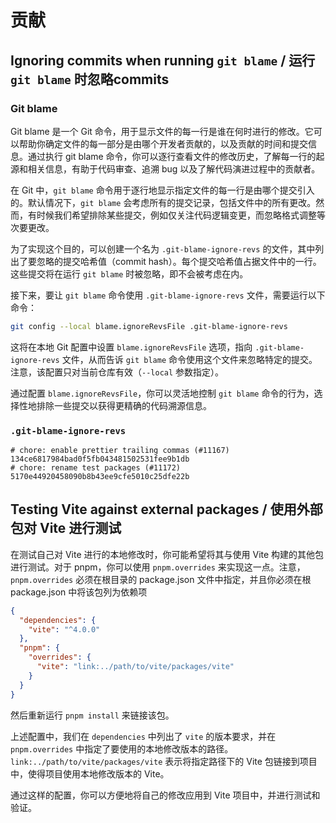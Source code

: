 # 贡献

## Ignoring commits when running `git blame` / 运行`git blame` 时忽略commits

### Git blame

Git blame 是一个 Git 命令，用于显示文件的每一行是谁在何时进行的修改。它可以帮助你确定文件的每一部分是由哪个开发者贡献的，以及贡献的时间和提交信息。通过执行 git blame 命令，你可以逐行查看文件的修改历史，了解每一行的起源和相关信息，有助于代码审查、追溯 bug 以及了解代码演进过程中的贡献者。

在 Git 中，`git blame` 命令用于逐行地显示指定文件的每一行是由哪个提交引入的。默认情况下，`git blame` 会考虑所有的提交记录，包括文件中的所有更改。然而，有时候我们希望排除某些提交，例如仅关注代码逻辑变更，而忽略格式调整等次要更改。

为了实现这个目的，可以创建一个名为 `.git-blame-ignore-revs` 的文件，其中列出了要忽略的提交哈希值（commit hash）。每个提交哈希值占据文件中的一行。这些提交将在运行 `git blame` 时被忽略，即不会被考虑在内。

接下来，要让 `git blame` 命令使用 `.git-blame-ignore-revs` 文件，需要运行以下命令：

```sh
git config --local blame.ignoreRevsFile .git-blame-ignore-revs
```

这将在本地 Git 配置中设置 `blame.ignoreRevsFile` 选项，指向 `.git-blame-ignore-revs` 文件，从而告诉 `git blame` 命令使用这个文件来忽略特定的提交。注意，该配置只对当前仓库有效（`--local` 参数指定）。

通过配置 `blame.ignoreRevsFile`，你可以灵活地控制 `git blame` 命令的行为，选择性地排除一些提交以获得更精确的代码溯源信息。

### `.git-blame-ignore-revs`

```
# chore: enable prettier trailing commas (#11167)
134ce6817984bad0f5fb043481502531fee9b1db
# chore: rename test packages (#11172)
5170e44920458090b8b43ee9cfe5010c25dfe22b
```

## Testing Vite against external packages / 使用外部包对 Vite 进行测试

在测试自己对 Vite 进行的本地修改时，你可能希望将其与使用 Vite 构建的其他包进行测试。对于 pnpm，你可以使用 `pnpm.overrides` 来实现这一点。注意，`pnpm.overrides` 必须在根目录的 package.json 文件中指定，并且你必须在根 package.json 中将该包列为依赖项

```json
{
  "dependencies": {
    "vite": "^4.0.0"
  },
  "pnpm": {
    "overrides": {
      "vite": "link:../path/to/vite/packages/vite"
    }
  }
}
```

然后重新运行 `pnpm install` 来链接该包。

上述配置中，我们在 `dependencies` 中列出了 `vite` 的版本要求，并在 `pnpm.overrides` 中指定了要使用的本地修改版本的路径。`link:../path/to/vite/packages/vite` 表示将指定路径下的 Vite 包链接到项目中，使得项目使用本地修改版本的 Vite。

通过这样的配置，你可以方便地将自己的修改应用到 Vite 项目中，并进行测试和验证。